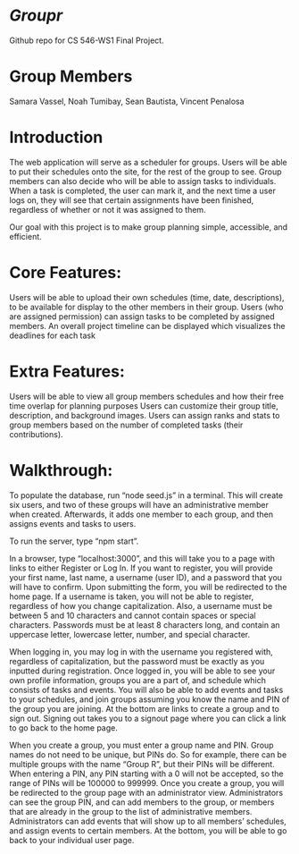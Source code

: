 # *Groupr*
Github repo for CS 546-WS1 Final Project.

# Group Members
Samara Vassel, 
Noah Tumibay, 
Sean Bautista, 
Vincent Penalosa

# Introduction
The web application will serve as a scheduler for groups. Users will be able to put their schedules onto the site, for the rest of the group to see. Group members can also decide who will be able to assign tasks to individuals. When a task is completed, the user can mark it, and the next time a user logs on, they will see that certain assignments have been finished, regardless of whether or not it was assigned to them.

Our goal with this project is to make group planning simple, accessible, and efficient. 

# Core Features:
Users will be able to upload their own schedules (time, date, descriptions), to be available for display to the other members in their group.
Users (who are assigned permission) can assign tasks to be completed by assigned members.
An overall project timeline can be displayed which visualizes the deadlines for each task

# Extra Features:
Users will be able to view all group members schedules and how their free time overlap for planning purposes
Users can customize their group title, description, and background images.
Users can assign ranks and stats to group members based on the number of completed tasks (their contributions).

# Walkthrough:
To populate the database, run “node seed.js” in a terminal. This will create six users, and two of these groups will have an administrative member when created. Afterwards, it adds one member to each group, and then assigns events and tasks to users.

To run the server, type “npm start”. 

In a browser, type “localhost:3000”, and this will take you to a page with links to either Register or Log In. If you want to register, you will provide your first name, last name, a username (user ID), and a password that you will have to confirm. Upon submitting the form, you will be redirected to the home page. If a username is taken, you will not be able to register, regardless of how you change capitalization. Also, a username must be between 5 and 10 characters and cannot contain spaces or special characters. Passwords must be at least 8 characters long, and contain an uppercase letter, lowercase letter, number, and special character. 

When logging in, you may log in with the username you registered with, regardless of capitalization, but the password must be exactly as you inputted during registration. Once logged in, you will be able to see your own profile information, groups you are a part of, and schedule which consists of tasks and events. You will also be able to add events and tasks to your schedules, and join groups assuming you know the name and PIN of the group you are joining. At the bottom are links to create a group and to sign out. Signing out takes you to a signout page where you can click a link to go back to the home page. 

When you create a group, you must enter a group name and PIN. Group names do not need to be unique, but PINs do. So for example, there can be multiple groups with the name “Group R”, but their PINs will be different. When entering a PIN, any PIN starting with a 0 will not be accepted, so the range of PINs will be 100000 to 999999. Once you create a group, you will be redirected to the group page with an administrator view. Administrators can see the group PIN, and can add members to the group, or members that are already in the group to the list of administrative members. Administrators can add events that will show up to all members’ schedules, and assign events to certain members. At the bottom, you will be able to go back to your individual user page. 
